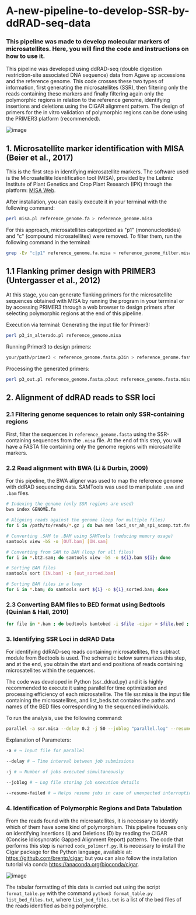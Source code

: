 # A-new-pipeline-to-develop-SSR-by-ddRAD-seq-data
### This pipeline was made to develop molecular markers of microsatellites. Here, you will find the code and instructions on how to use it. 

This pipeline was developed using ddRAD-seq (double digestion restriction-site associated DNA sequence) data from Agave sp accessions and the reference genome. This code crosses these two types of information, first generating the microsatellites (SSR), then filtering only the reads containing these markers and finally filtering again only the polymorphic regions in relation to the reference genome, identifying insertions and deletions using the CIGAR alignment pattern. The design of primers for the in vitro validation of polymorphic regions can be done using the PRIMER3 platform (recommended). 

![image](https://github.com/user-attachments/assets/fd882611-bfb5-4544-ad7e-747f8bb46a4c)


## 1. Microsatellite marker identification with MISA (Beier et al., 2017)
This is the first step in identifying microsatellite markers. The software used is the Microsatellite Identification tool (MISA), provided by the Leibniz Institute of Plant Genetics and Crop Plant Research (IPK) through the platform: [MISA Web](https://webblast.ipk-gatersleben.de/misa/).

After installation, you can easily execute it in your terminal with the following command:
```bash
perl misa.pl reference_genome.fa > reference_genome.misa
```
For this approach, microsatellites categorized as "p1" (mononucleotides) and "c" (compound microsatellites) were removed. To filter them, run the following command in the terminal:
```bash
grep -Ev "c|p1" reference_genome.fa.misa > reference_genome_filter.misa
```

## 1.1 Flanking primer design with PRIMER3 (Untergasser et al., 2012)
At this stage, you can generate flanking primers for the microsatellite sequences obtained with MISA by running the program in your terminal or by accessing PRIMER3 through a web browser to design primers after selecting polymorphic regions at the end of this pipeline.

Execution via terminal:
Generating the input file for Primer3:
```bash
perl p3_in_alterado.pl reference_genome.misa
```
Running Primer3 to design primers:
```bash
your/path/primer3 < reference_genome.fasta.p3in > reference_genome.fasta.p3out
```
Processing the generated primers:
```bash
perl p3_out.pl reference_genome.fasta.p3out reference_genome.fasta.misa
```

## 2. Alignment of ddRAD reads to SSR loci
### 2.1 Filtering genome sequences to retain only SSR-containing regions
First, filter the sequences in `reference_genome.fasta` using the SSR-containing sequences from the `.misa` file. At the end of this step, you will have a FASTA file containing only the genome regions with microsatellite markers.

### 2.2 Read alignment with BWA (Li & Durbin, 2009)
For this pipeline, the BWA aligner was used to map the reference genome with ddRAD sequencing data. SAMTools was used to manipulate `.sam` and `.bam` files.
```bash
# Indexing the genome (only SSR regions are used)
bwa index GENOME.fa

# Aligning reads against the genome (loop for multiple files)
for i in /path/to/reads/*.gz ; do bwa mem loci_ssr_ah_sp1_scomp.txt.fasta ${i} -t 10 > ${i}.sam; done

# Converting .SAM to .BAM using SAMTools (reducing memory usage)
samtools view -bS -o [OUT.bam] [IN.sam]

# Converting from SAM to BAM (loop for all files)
for i in *.bt2.sam; do samtools view -bS -o ${i}.bam ${i}; done

# Sorting BAM files
samtools sort [IN.bam] -o [out_sorted.bam]

# Sorting BAM files in a loop
for i in *.bam; do samtools sort ${i} -o ${i}_sorted.bam; done
```

### 2.3 Converting BAM files to BED format using Bedtools (Quinlan & Hall, 2010)
```bash
for file in *.bam ; do bedtools bamtobed -i $file -cigar > $file.bed ; done
```

### 3. Identifying SSR Loci in ddRAD Data

For identifying ddRAD-seq reads containing microsatellites, the subtract module from Bedtools is used. The schematic below summarizes this step, and at the end, you obtain the start and end positions of reads containing microsatellites within the sequences.

The code was developed in Python (ssr_ddrad.py) and it is highly recommended to execute it using parallel for time optimization and processing efficiency of each microsatellite. The file ssr.misa is the input file containing the microsatellites, and list_beds.txt contains the paths and names of the BED files corresponding to the sequenced individuals.

To run the analysis, use the following command:

```bash
parallel -a ssr.misa --delay 0.2 -j 50 --joblog "parallel.log" --resume-failed srun -c 1 --mem="20G" python3 ssr_ddrad.py '{}' list_beds.txt
```

Explanation of Parameters:

```bash
-a # → Input file for parallel

--delay # → Time interval between job submissions

-j # → Number of jobs executed simultaneously

--joblog # → Log file storing job execution details

--resume-failed # → Helps resume jobs in case of unexpected interruptions
```

### 4. Identification of Polymorphic Regions and Data Tabulation

From the reads found with the microsatellites, it is necessary to identify which of them have some kind of polymorphism. This pipeline focuses only on identifying Insertions (I) and Deletions (D) by reading the CIGAR (Concise Idiosyncratic Gapped Alignment Report) patterns. The code that performs this step is named ```code_polimorf.py```. It is necessary to install the Cigar package for the Python language, available at: https://github.com/brentp/cigar; but you can also follow the installation tutorial via conda https://anaconda.org/bioconda/cigar. 

![image](https://github.com/user-attachments/assets/ea85e325-902c-4784-b4e1-e50576d52cbb)

The tabular formatting of this data is carried out using the script ```format_table.py``` with the command ```python3 format_table.py list_bed_files.txt```, where ```list_bed_files.txt``` is a list of the bed files of the reads identified as being polymorphic. 
